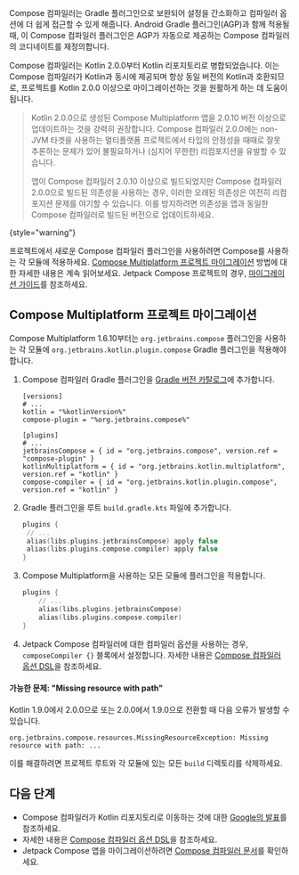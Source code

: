 [//]: # (title: Compose 컴파일러 업데이트)

Compose 컴파일러는 Gradle 플러그인으로 보완되어 설정을 간소화하고 컴파일러 옵션에 더 쉽게 접근할 수 있게 해줍니다.
Android Gradle 플러그인(AGP)과 함께 적용될 때, 이 Compose 컴파일러 플러그인은 AGP가 자동으로 제공하는 Compose 컴파일러의 코디네이트를 재정의합니다.

Compose 컴파일러는 Kotlin 2.0.0부터 Kotlin 리포지토리로 병합되었습니다.
이는 Compose 컴파일러가 Kotlin과 동시에 제공되며 항상 동일 버전의 Kotlin과 호환되므로, 프로젝트를 Kotlin 2.0.0 이상으로 마이그레이션하는 것을 원활하게 하는 데 도움이 됩니다.

> Kotlin 2.0.0으로 생성된 Compose Multiplatform 앱을 2.0.10 버전 이상으로 업데이트하는 것을 강력히 권장합니다. Compose 컴파일러 2.0.0에는 non-JVM 타겟을 사용하는 멀티플랫폼 프로젝트에서 타입의 안정성을 때때로 잘못 추론하는 문제가 있어 불필요하거나 (심지어 무한한) 리컴포지션을 유발할 수 있습니다.
>
> 앱이 Compose 컴파일러 2.0.10 이상으로 빌드되었지만 Compose 컴파일러 2.0.0으로 빌드된 의존성을 사용하는 경우, 이러한 오래된 의존성은 여전히 리컴포지션 문제를 야기할 수 있습니다.
> 이를 방지하려면 의존성을 앱과 동일한 Compose 컴파일러로 빌드된 버전으로 업데이트하세요.
>
{style="warning"}

프로젝트에서 새로운 Compose 컴파일러 플러그인을 사용하려면 Compose를 사용하는 각 모듈에 적용하세요.
[Compose Multiplatform 프로젝트 마이그레이션](#migrating-a-compose-multiplatform-project) 방법에 대한 자세한 내용은 계속 읽어보세요. Jetpack Compose 프로젝트의 경우, [마이그레이션 가이드](https://kotlinlang.org/docs/compose-compiler-migration-guide.html#migrating-a-jetpack-compose-project)를 참조하세요.

## Compose Multiplatform 프로젝트 마이그레이션

Compose Multiplatform 1.6.10부터는 `org.jetbrains.compose` 플러그인을 사용하는 각 모듈에 `org.jetbrains.kotlin.plugin.compose` Gradle 플러그인을 적용해야 합니다.

1.  Compose 컴파일러 Gradle 플러그인을 [Gradle 버전 카탈로그](https://docs.gradle.org/current/userguide/platforms.html#sub:conventional-dependencies-toml)에 추가합니다.

    ```
    [versions]
    # ...
    kotlin = "%kotlinVersion%"
    compose-plugin = "%org.jetbrains.compose%"
 
    [plugins]
    # ...
    jetbrainsCompose = { id = "org.jetbrains.compose", version.ref = "compose-plugin" }
    kotlinMultiplatform = { id = "org.jetbrains.kotlin.multiplatform", version.ref = "kotlin" }
    compose-compiler = { id = "org.jetbrains.kotlin.plugin.compose", version.ref = "kotlin" }
    ```

2.  Gradle 플러그인을 루트 `build.gradle.kts` 파일에 추가합니다.

    ```kotlin
    plugins {
     // ...
     alias(libs.plugins.jetbrainsCompose) apply false
     alias(libs.plugins.compose.compiler) apply false
    }
    ```

3.  Compose Multiplatform을 사용하는 모든 모듈에 플러그인을 적용합니다.

    ```kotlin
    plugins { 
        // ...
        alias(libs.plugins.jetbrainsCompose)
        alias(libs.plugins.compose.compiler)
    }
    ```

4.  Jetpack Compose 컴파일러에 대한 컴파일러 옵션을 사용하는 경우, `composeCompiler {}` 블록에서 설정합니다.
    자세한 내용은 [Compose 컴파일러 옵션 DSL](https://kotlinlang.org/docs/compose-compiler-options.html)을 참조하세요.

#### 가능한 문제: "Missing resource with path"

Kotlin 1.9.0에서 2.0.0으로 또는 2.0.0에서 1.9.0으로 전환할 때 다음 오류가 발생할 수 있습니다.

```
org.jetbrains.compose.resources.MissingResourceException: Missing resource with path: ...
```

이를 해결하려면 프로젝트 루트와 각 모듈에 있는 모든 `build` 디렉토리를 삭제하세요.

## 다음 단계

*   Compose 컴파일러가 Kotlin 리포지토리로 이동하는 것에 대한 [Google의 발표](https://android-developers.googleblog.com/2024/04/jetpack-compose-compiler-moving-to-kotlin-repository.html)를 참조하세요.
*   자세한 내용은 [Compose 컴파일러 옵션 DSL](https://kotlinlang.org/docs/compose-compiler-options.html)을 참조하세요.
*   Jetpack Compose 앱을 마이그레이션하려면 [Compose 컴파일러 문서](https://kotlinlang.org/docs/compose-compiler-migration-guide.html)를 확인하세요.